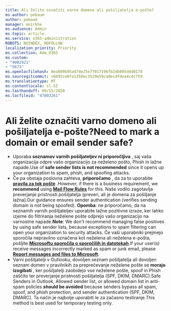 ```yaml
---
title: Ali želite označiti varno domeno ali pošiljatelja e-pošte?
ms.author: pebaum
author: pebaum
manager: mnirkhe
ms.audience: Admin
ms.topic: article
ms.service: o365-administration
ROBOTS: NOINDEX, NOFOLLOW
localization_priority: Priority
ms.collection: Adm_O365
ms.custom:
- "9002921"
- "5673"
ms.openlocfilehash: 0ea089b95ad7de25e77017196fb2db895d4d0178
ms.sourcegitcommit: c6692ce0fa1358ec3529e59ca0ecdfdea4cdc759
ms.translationtype: MT
ms.contentlocale: sl-SI
ms.lasthandoff: 09/15/2020
ms.locfileid: "47803261"
---
```

# <a name="need-to-mark-a-domain-or-email-sender-safe"></a><span data-ttu-id="df829-102">Ali želite označiti varno domeno ali pošiljatelja e-pošte?</span><span class="sxs-lookup"><span data-stu-id="df829-102">Need to mark a domain or email sender safe?</span></span>

- <span data-ttu-id="df829-103">Uporaba **seznamov varnih pošiljateljev ni priporočljiva** , saj vaša organizacija odpre vašo organizacijo za neželeno pošto, Phish in lažne napade.</span><span class="sxs-lookup"><span data-stu-id="df829-103">Use of **safe sender lists is not recommended** since it opens up your organization to spam, phish, and spoofing attacks.</span></span>
- <span data-ttu-id="df829-104">Če pa obstaja poslovna zahteva, **priporočamo** , da za to uporabite **[pravila za tok pošte](https://docs.microsoft.com/microsoft-365/security/office-365-security/create-safe-sender-lists-in-office-365?view=o365-worldwide#recommended-use-mail-flow-rules)** .</span><span class="sxs-lookup"><span data-stu-id="df829-104">However, if there is a business requirement, we **recommend** using **[Mail Flow Rules](https://docs.microsoft.com/microsoft-365/security/office-365-security/create-safe-sender-lists-in-office-365?view=o365-worldwide#recommended-use-mail-flow-rules)** for this.</span></span> <span data-ttu-id="df829-105">Naše vodilo zagotavlja preverjanje pristnosti pošiljatelja (preveri, ali je domena za pošiljanje lažna).</span><span class="sxs-lookup"><span data-stu-id="df829-105">Our guidance ensures sender authentication (verifies sending domain is not being spoofed).</span></span> <span data-ttu-id="df829-106">**Opomba**: ne priporočamo, da na seznamih varnih pošiljateljev uporabite lažne pozitivne izraze, ker lahko izjeme do filtriranja neželene pošte odprejo vašo organizacijo na varnostne napade.</span><span class="sxs-lookup"><span data-stu-id="df829-106">**Note**: We don't recommend managing false positives by using safe sender lists, because exceptions to spam filtering can open your organization to security attacks.</span></span> <span data-ttu-id="df829-107">Če vaši uporabniki prejmejo sporočila nepravilno označena kot neželena ali neželena e-pošta, pošljite **[Microsoftu sporočila o sporočilih in datotekah](https://protection.office.com/reportsubmission)**.</span><span class="sxs-lookup"><span data-stu-id="df829-107">If your user(s) receive messages incorrectly marked as spam or junk email, please **[Report messages and files to Microsoft](https://protection.office.com/reportsubmission)**.</span></span>
- <span data-ttu-id="df829-108">Varni pošiljatelji v Outlooku, dovoljen seznam pošiljatelja ali dovoljen seznam domen v pravilnikih za preprečevanje neželene pošte se **morajo izogibati** , ker pošiljatelji zaobidejo vse neželene pošte, spoof in Phish zaščito ter preverjanje pristnosti pošiljatelja (SPF, DKIM, DMARC).</span><span class="sxs-lookup"><span data-stu-id="df829-108">Safe Senders in Outlook, Allowed sender list, or allowed domain list in anti-spam policies **should be avoided** because senders bypass all spam, spoof, and phish protection, and sender authentication (SPF, DKIM, DMARC).</span></span> <span data-ttu-id="df829-109">Ta način je najbolje uporabiti le za začasno testiranje.</span><span class="sxs-lookup"><span data-stu-id="df829-109">This method is best used for temporary testing only.</span></span>

